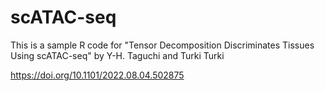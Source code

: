 # scATAC-seq

This is  a sample R code for
"Tensor Decomposition Discriminates Tissues Using scATAC-seq"
by Y-H. Taguchi  and Turki Turki

https://doi.org/10.1101/2022.08.04.502875
